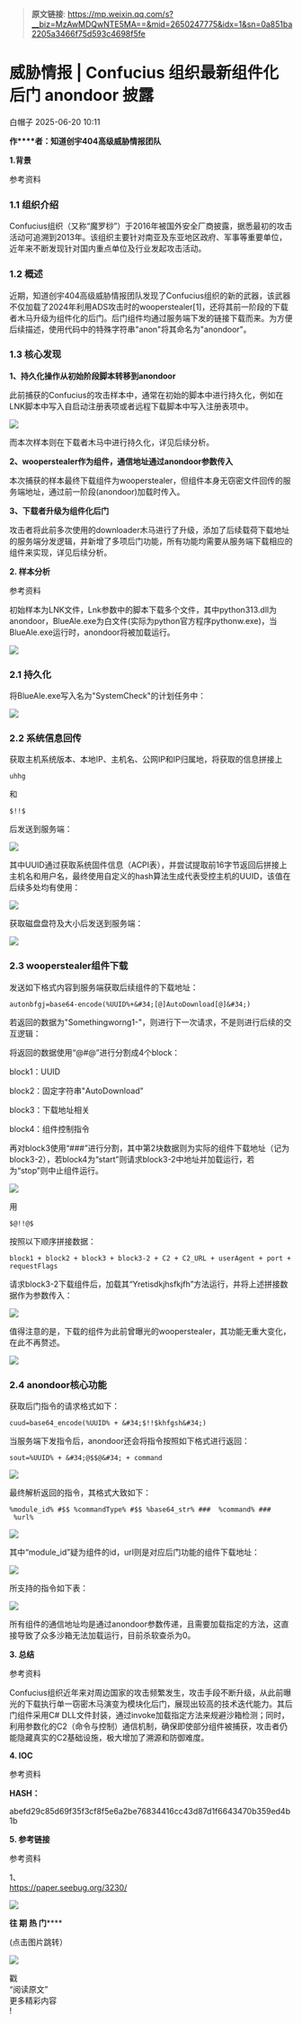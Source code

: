 > **原文链接**: https://mp.weixin.qq.com/s?__biz=MzAwMDQwNTE5MA==&mid=2650247775&idx=1&sn=0a851ba2205a3466f75d593c4698f5fe

#  威胁情报 | Confucius 组织最新组件化后门 anondoor 披露  
 白帽子   2025-06-20 10:11  
  
**作****者：知道创宇404高级威胁情报团队**  
  
  
**1.背景**  
  
  
参考资料  
### 1.1 组织介绍  
  
Confucius组织（又称“魔罗桫”）于2016年被国外安全厂商披露，据悉最初的攻击活动可追溯到2013年。该组织主要针对南亚及东亚地区政府、军事等重要单位，近年来不断发现针对国内重点单位及行业发起攻击活动。  
### 1.2 概述  
  
近期，知道创宇404高级威胁情报团队发现了Confucius组织的新的武器，该武器不仅加载了2024年利用ADS攻击时的wooperstealer[1]，还将其前一阶段的下载者木马升级为组件化的后门。后门组件均通过服务端下发的链接下载而来。为方便后续描述，使用代码中的特殊字符串"anon"将其命名为"anondoor"。  
### 1.3 核心发现  
  
**1、持久化操作从初始阶段脚本转移到anondoor**  
  
此前捕获的Confucius的攻击样本中，通常在初始的脚本中进行持久化，例如在LNK脚本中写入自启动注册表项或者远程下载脚本中写入注册表项中。  
  
![](https://mmbiz.qpic.cn/sz_mmbiz_png/3k9IT3oQhT1bd2DYia7v6kbgGTCkWEQ72KhUe5eP39gLpgxBRmd9kyl6gjQxSicIPpvM7A7dibZKkzsZzmWicgA4Nw/640?wx_fmt=png&from=appmsg "")  
  
而本次样本则在下载者木马中进行持久化，详见后续分析。  
  
**2、wooperstealer作为组件，通信地址通过anondoor参数传入**  
  
本次捕获的样本最终下载组件为wooperstealer，但组件本身无窃密文件回传的服务端地址，通过前一阶段(anondoor)加载时传入。  
  
**3、下载者升级为组件化后门**  
  
攻击者将此前多次使用的downloader木马进行了升级，添加了后续载荷下载地址的服务端分发逻辑，并新增了多项后门功能，所有功能均需要从服务端下载相应的组件来实现，详见后续分析。  
  
  
**2. 样本分析**  
  
  
参考资料  
  
初始样本为LNK文件，Lnk参数中的脚本下载多个文件，其中python313.dll为anondoor，BlueAle.exe为白文件(实际为python官方程序pythonw.exe)，当BlueAle.exe运行时，anondoor将被加载运行。  
  
![](https://mmbiz.qpic.cn/sz_mmbiz_png/3k9IT3oQhT1bd2DYia7v6kbgGTCkWEQ72MMgzkEPbXKPGibe71TzVCfVDISh9SiaIcuNbAfzXuDeu0y4ibEzGNhTRQ/640?wx_fmt=png&from=appmsg "")  
### 2.1 持久化  
  
将BlueAle.exe写入名为"SystemCheck"的计划任务中：  
  
![](https://mmbiz.qpic.cn/sz_mmbiz_png/3k9IT3oQhT1bd2DYia7v6kbgGTCkWEQ72LTmGFDmTXvfaBZavRUXs0Oxt2UNviaBm9eicUickoiagKlG2aTNQLsqpdQ/640?wx_fmt=png&from=appmsg "")  
### 2.2 系统信息回传  
  
获取主机系统版本、本地IP、主机名、公网IP和IP归属地，将获取的信息拼接上
```
uhhg
```

  
和
```
$!!$
```

  
后发送到服务端：  
  
![](https://mmbiz.qpic.cn/sz_mmbiz_png/3k9IT3oQhT1bd2DYia7v6kbgGTCkWEQ72ibYW0wMXEWTWho6EDiaXRLHt6FafiaqdUrofDrMqp4sDcazZrQCvJQicaw/640?wx_fmt=png&from=appmsg "")  
  
其中UUID通过获取系统固件信息（ACPI表），并尝试提取前16字节返回后拼接上主机名和用户名，最终使用自定义的hash算法生成代表受控主机的UUID，该值在后续多处均有使用：  
  
![](https://mmbiz.qpic.cn/sz_mmbiz_png/3k9IT3oQhT1bd2DYia7v6kbgGTCkWEQ72YhXcUX5G8nO22OsIIxVZO48OjproUCKgS07S7kBRdwnCsTbdpkIaRw/640?wx_fmt=png&from=appmsg "")  
  
获取磁盘盘符及大小后发送到服务端：  
  
![](https://mmbiz.qpic.cn/sz_mmbiz_png/3k9IT3oQhT1bd2DYia7v6kbgGTCkWEQ726JatibD4EwFpLqtxFcwseGibdBqRiahmZxXPeQLLd7GeVX6qOg2yERaBg/640?wx_fmt=png&from=appmsg "")  
### 2.3 wooperstealer组件下载  
  
发送如下格式内容到服务端获取后续组件的下载地址：  
  

```
autonbfgj=base64-encode(%UUID%+&#34;[@]AutoDownload[@]&#34;)
```

  
  
若返回的数据为"Somethingworng1-"，则进行下一次请求，不是则进行后续的交互逻辑：  
  
将返回的数据使用“@#@”进行分割成4个block：  
  
block1：UUID  
  
block2：固定字符串"AutoDownload"  
  
block3：下载地址相关  
  
block4：组件控制指令  
  
再对block3使用“###”进行分割，其中第2块数据则为实际的组件下载地址（记为block3-2），若block4为“start”则请求block3-2中地址并加载运行，若为“stop”则中止组件运行。  
  
![](https://mmbiz.qpic.cn/sz_mmbiz_png/3k9IT3oQhT1bd2DYia7v6kbgGTCkWEQ72kfTmIWiaWpYibLGPKdsLSDibzNoiaw35H2pWhAcAFVl2Lr315GqX6y3JbQ/640?wx_fmt=png&from=appmsg "")  
  
用
```
$@!!@$
```

  
按照以下顺序拼接数据：  
  

```
block1 + block2 + block3 + block3-2 + C2 + C2_URL + userAgent + port + requestFlags
```

  
  
请求block3-2下载组件后，加载其“Yretisdkjhsfkjfh”方法运行，并将上述拼接数据作为参数传入：  
  
![](https://mmbiz.qpic.cn/sz_mmbiz_png/3k9IT3oQhT1bd2DYia7v6kbgGTCkWEQ72RPaI6rEBgny8uZdpL78RvRiaOoic4iaHqXwTPjibXicRdhQRe6mZKf47FjA/640?wx_fmt=png&from=appmsg "")  
  
值得注意的是，下载的组件为此前曾曝光的wooperstealer，其功能无重大变化，在此不再赘述。  
  
![](https://mmbiz.qpic.cn/sz_mmbiz_png/3k9IT3oQhT1bd2DYia7v6kbgGTCkWEQ72uvQ05dWqFGIHwTsvibicn7qKP1VuVZwSUxYKa3QKB8ZxJJbPMFR04iaJg/640?wx_fmt=png&from=appmsg "")  
### 2.4 anondoor核心功能  
  
获取后门指令的请求格式如下：  
  

```
cuud=base64_encode(%UUID% + &#34;$!!$khfgsh&#34;)
```

  
  
当服务端下发指令后，anondoor还会将指令按照如下格式进行返回：  
  

```
sout=%UUID% + &#34;@$$@&#34; + command
```

  
  
![](https://mmbiz.qpic.cn/sz_mmbiz_png/3k9IT3oQhT1bd2DYia7v6kbgGTCkWEQ72Bum2qicdHbEibBXdTuPJAsKf8Gvd5IObHiaukoFyWPibJururpauNP3Nvw/640?wx_fmt=png&from=appmsg "")  
  
最终解析返回的指令，其格式大致如下：  
  

```
%module_id% #$$ %commandType% #$$ %base64_str% ###  %command% ###  %url%
```

  
  
![](https://mmbiz.qpic.cn/sz_mmbiz_png/3k9IT3oQhT1bd2DYia7v6kbgGTCkWEQ72Bz2hib6vVCjZ40yhiankofLlIGpgSOfvickB4M1E9zEJmsficL48ib74pgA/640?wx_fmt=png&from=appmsg "")  
  
其中“module_id”疑为组件的id，url则是对应后门功能的组件下载地址：  
  
![](https://mmbiz.qpic.cn/sz_mmbiz_png/3k9IT3oQhT1bd2DYia7v6kbgGTCkWEQ72WiaLEfHTaLN10F2v4KkvM2afWHyjKyEhCJS0rX6zj6yOXC1tBkKxSIg/640?wx_fmt=png&from=appmsg "")  
  
所支持的指令如下表：  
  
![](https://mmbiz.qpic.cn/sz_mmbiz_png/3k9IT3oQhT1bd2DYia7v6kbgGTCkWEQ72orjJ1J66yoicCxlOlQ47dTyTedtiabfdfImaibZuwJcnxa0Zp8En3h3EA/640?wx_fmt=png&from=appmsg "")  
  
所有组件的通信地址均是通过anondoor参数传递，且需要加载指定的方法，这直接导致了众多沙箱无法加载运行，目前杀软查杀为0。  
  
  
**3. 总结**  
  
  
参考资料  
  
  
Confucius组织近年来对周边国家的攻击频繁发生，攻击手段不断升级，从此前曝光的下载执行单一窃密木马演变为模块化后门，展现出较高的技术迭代能力。其后门组件采用C# DLL文件封装，通过invoke加载指定方法来规避沙箱检测；同时，利用参数化的C2（命令与控制）通信机制，确保即使部分组件被捕获，攻击者仍能隐藏真实的C2基础设施，极大增加了溯源和防御难度。  
  
  
**4. IOC**  
  
  
参考资料  
  
  
**HASH：**  
  
abefd29c85d69f35f3cf8f5e6a2be76834416cc43d87d1f6643470b359ed4b1b  
  
  
**5. 参考链接**  
  
  
参考资料  
  
  
1、  
https://paper.seebug.org/3230/  
  
  
![](https://mmbiz.qpic.cn/mmbiz_gif/3k9IT3oQhT0Z79Hq9GCticVica4ufkjk5xiarRicG97E3oEcibNSrgdGSsdicWibkc8ycazhQiaA81j3o0cvzR5x4kRIcQ/640?wx_fmt=gif&wxfrom=5&wx_lazy=1 "")  
  
**往 期 热 门******  
  
(点击图片跳转）  
  
[](https://mp.weixin.qq.com/s?__biz=MzAxNDY2MTQ2OQ==&mid=2650990928&idx=1&sn=3dd0d8b72b8baf68205bfbcb35900598&scene=21#wechat_redirect)  
  
[](https://mp.weixin.qq.com/s?__biz=MzAxNDY2MTQ2OQ==&mid=2650990921&idx=1&sn=357192c6954ccc6d97f28e848414485b&scene=21#wechat_redirect)  
  
[](https://mp.weixin.qq.com/s?__biz=MzAxNDY2MTQ2OQ==&mid=2650990896&idx=1&sn=1071355115ff502f3968391dcd234fac&scene=21#wechat_redirect)  
  
  
![](https://mmbiz.qpic.cn/mmbiz_gif/3k9IT3oQhT3XlD8Odz1EaR5icjZWy3jb8ZZPdfjQiakDHOiclbpjhvaR2icn265LYMpu3CmR1GoX707tWhAVsMJrrQ/640?wx_fmt=gif&wxfrom=5&wx_lazy=1 "")  
  
戳  
“阅读原文”  
更多精彩内容  
!  
  
  
